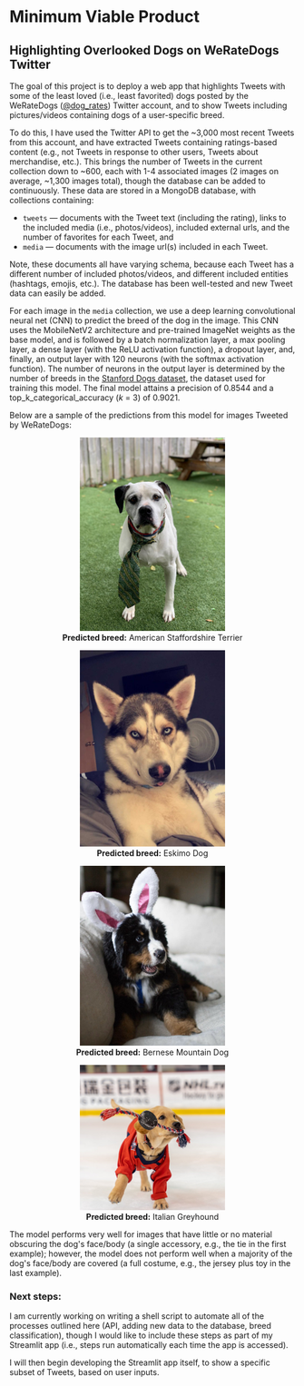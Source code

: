 # Minimum Viable Product
## Highlighting Overlooked Dogs on WeRateDogs Twitter


The goal of this project is to deploy a web app that highlights Tweets with some of the least loved (i.e., least favorited) dogs posted by the WeRateDogs ([@dog_rates](https://twitter.com/dog_rates)) Twitter account, and to show Tweets including pictures/videos containing dogs of a user-specific breed.

To do this, I have used the Twitter API to get the ~3,000 most recent Tweets from this account, and have extracted Tweets containing ratings-based content (e.g., not Tweets in response to other users, Tweets about merchandise, etc.). This brings the number of Tweets in the current collection down to ~600, each with 1-4 associated images (2 images on average, ~1,300 images total), though the database can be added to continuously. These data are stored in a MongoDB database, with collections containing:
- `tweets` &mdash; documents with the Tweet text (including the rating), links to the included media (i.e., photos/videos), included external urls, and the number of favorites for each Tweet, and
- `media` &mdash; documents with the image url(s) included in each Tweet.

Note, these documents all have varying schema, because each Tweet has a different number of included photos/videos, and different included entities (hashtags, emojis, etc.). The database has been well-tested and new Tweet data can easily be added.

For each image in the `media` collection, we use a deep learning convolutional neural net (CNN) to predict the breed of the dog in the image. This CNN uses the MobileNetV2 architecture and pre-trained ImageNet weights as the base model, and is followed by a batch normalization layer, a max pooling layer, a dense layer (with the ReLU activation function), a dropout layer, and, finally, an output layer with 120 neurons (with the softmax activation function). The number of neurons in the output layer is determined by the number of breeds in the [Stanford Dogs dataset](https://www.tensorflow.org/datasets/catalog/stanford_dogs), the dataset used for training this model. The final model attains a precision of 0.8544 and a top_k_categorical_accuracy (_k_ = 3) of 0.9021.


Below are a sample of the predictions from this model for images Tweeted by WeRateDogs:
<p float="left" align="center">
  <img src="https://github.com/hmlewis-astro/dogrates_tweet_engineering/blob/main/figures/american_staffordshire_terrier_example_pred.jpeg" width="256" /><br>
  <b>Predicted breed:</b> American Staffordshire Terrier
</p>

<p float="left" align="center">
  <img src="https://github.com/hmlewis-astro/dogrates_tweet_engineering/blob/main/figures/eskimo_dog_example_pred.jpeg" width="256" /><br>
  <b>Predicted breed:</b> Eskimo Dog
</p>

<p float="left" align="center">
  <img src="https://github.com/hmlewis-astro/dogrates_tweet_engineering/blob/main/figures/bernese_mountain_dog_example_pred.jpeg" width="256" /><br>
  <b>Predicted breed:</b> Bernese Mountain Dog
</p>

<p float="left" align="center">
  <img src="https://github.com/hmlewis-astro/dogrates_tweet_engineering/blob/main/figures/italian_greyhound_example_pred.jpeg" width="256" /><br>
  <b>Predicted breed:</b> Italian Greyhound
</p>

The model performs very well for images that have little or no material obscuring the dog's face/body (a single accessory, e.g., the tie in the first example); however, the model does not perform well when a majority of the dog's face/body are covered (a full costume, e.g., the jersey plus toy in the last example).

### Next steps:
I am currently working on writing a shell script to automate all of the processes outlined here (API, adding new data to the database, breed classification), though I would like to include these steps as part of my Streamlit app (i.e., steps run automatically each time the app is accessed).

I will then begin developing the Streamlit app itself, to show a specific subset of Tweets, based on user inputs.

